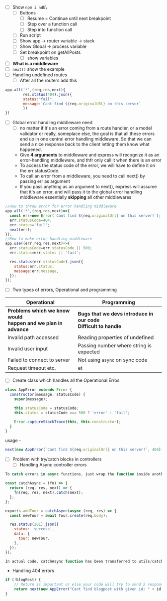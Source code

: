 - [ ] Show `npm i ndb`\
	- [ ] Buttons
		- [ ] Resume = Continue until next breakpoint
		- [ ] Step over a function call
		- [ ] Step into function call
	- [ ] Run script
	- [ ] Show app -> router variable -> stack
	- [ ] Show Global -> process variable
	- [ ] Set breakpoint on getAllPosts
		- [ ] show variables
- [ ] **What is a middleware**
- [ ] `next()` show the example 
- [ ] Handling undefined routes
	- [ ] After all the routers add this
```js
app.all('*',(req,res,next){
		res.status(404).json({
		status:"fail",
		message:`Cant find ${req.originalURL} on this server`
		})
})
```
- [ ] Global error handling middleware need
	- [ ] no matter if it's an error coming from a route handler, or a model validator or really, someplace else, the goal is that all these errors end up in one central error handling middleware. So that we can send a nice response back to the client letting them know what happened.
	-  Give **4 arguments** to middleware and express will recognize it as an error-handling middleware, and thfr only call it when there is an error
    - To access the status code of the error, we will have to define it on the err.statusCode.
    - To call an error from a middleware, you need to call next() by passing err as argument
    - If you pass anything as an argument to next(), express will assume that it's an error, and will pass it to the global error handling middleware essentially **skipping** all other middlewares
```js
//How to throw error for error handling middleware
app.all('*',(req,res,next)=>{
  const err=new Error(`Cant find ${req.originalUrl} on this server!`);
  err.statusCode=404;
  err.status='fail';
  next(err);
});
//How to make error handling middleware
app.use((err,req,res,next)=>{
  err.statusCode=err.statusCode || 500;
  err.status=err.status || 'fail';

  res.status(err.statusCode).json({
    status:err.status,
    message:err.message,
  });
});
```

- [ ] Two types of errors, Operational and programming

| Operational | Programming |
| ---- | ---- |
| **Problems which we know would <br>happen and we plan in advance** | **Bugs that we devs introduce in our code<br>Difficult to handle** |
| Invalid path accessed | Reading properties of undefined |
| Invalid user input | Passing number where string is expected |
| Failed to connect to server | Not using `async` on sync code |
| Request timeout etc. | et
- [ ] Create class which handles all the Operational Erros
```js
class AppError extends Error {
  constructor(message, statusCode) {
    super(message);

    this.statusCode = statusCode;
    this.status = statusCode === 500 ? 'error' : 'fail';

    Error.captureStackTrace(this, this.constructor);
  }
}
```
usage - 
```js
next(new AppError(`Cant find ${req.originalUrl} on this server!`, 404));
```

- [ ] Problem with try/catch blocks in controllers
	- [ ] Handling Async controller errors
```js
To catch errors in async functions, just wrap the function inside another function which returns a function as a value, and catching the error is handled by it.

const catchAsync = (fn) => {
  return (req, res, next) => {
    fn(req, res, next).catch(next);
  };
};

exports.addTour = catchAsync(async (req, res) => {
  const newTour = await Tour.create(req.body);

  res.status(201).json({
    status: 'success',
    data: {
      tour: newTour,
    },
  });
});

In actual code, catchAsync function has been transferred to utils/catchAsync.js
```

- Handling 404 errors
```js
if (!blogPost) {
	// Return is important or else your code will try to send 2 responses
	return next(new AppError("Cant find blogpost with given id: " + id, 404));
}
```

